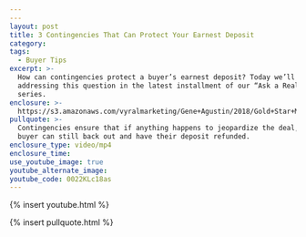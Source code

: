 ```yaml
---
---
layout: post
title: 3 Contingencies That Can Protect Your Earnest Deposit
category:
tags:
  - Buyer Tips
excerpt: >-
  How can contingencies protect a buyer’s earnest deposit? Today we’ll be
  addressing this question in the latest installment of our “Ask a Realtor”
  series.
enclosure: >-
  https://s3.amazonaws.com/vyralmarketing/Gene+Agustin/2018/Gold+Star+Mortgage+Financial-+Protecting+Earnest+Money+Deposit+with+Contingencies.mp4
pullquote: >-
  Contingencies ensure that if anything happens to jeopardize the deal, the
  buyer can still back out and have their deposit refunded.
enclosure_type: video/mp4
enclosure_time:
use_youtube_image: true
youtube_alternate_image:
youtube_code: 0022KLc18as
---
```


{% insert youtube.html %}

{% insert pullquote.html %}
